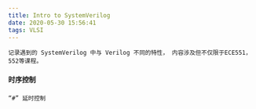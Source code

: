 ```yaml
---
title: Intro to SystemVerilog
date: 2020-05-30 15:56:41
tags: VLSI
---
```

    记录遇到的 SystemVerilog 中与 Verilog 不同的特性， 内容涉及但不仅限于ECE551，552等课程。
<!--more-->
#### 时序控制
    “#” 延时控制

### 